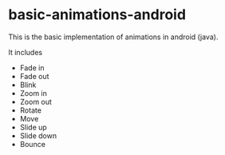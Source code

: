 # basic-animations-android
This is the basic implementation of animations in android (java).

It includes
- Fade in
- Fade out
- Blink
- Zoom in
- Zoom out
- Rotate
- Move
- Slide up
- Slide down
- Bounce
